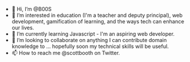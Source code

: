 - 👋 Hi, I’m @B00S
- 👀 I’m interested in education (I'm a teacher and deputy principal), web development, gamification of learning, and the ways tech can enhance our lives. 
- 🌱 I’m currently learning Javascript - I'm an aspiring web developer.
- 💞️ I’m looking to collaborate on anything I can contribute domain knowledge to ... hopefully soon my technical skills will be useful. 
- 📫 How to reach me @scottbooth on Twitter. 

<!---
B00S/B00S is a ✨ special ✨ repository because its `README.md` (this file) appears on your GitHub profile.
You can click the Preview link to take a look at your changes.
--->
